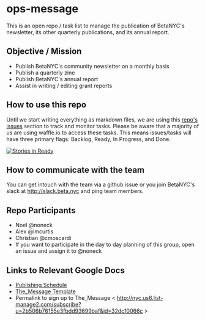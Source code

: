 
# ops-message
This is an open repo / task list to manage the publication of BetaNYC's newsletter, its other quarterly publications, and its annual report.

## Objective / Mission
 * Publish BetaNYC's community newsletter on a monthly basis
 * Publish a quarterly zine
 * Publish BetaNYC's annual report
 * Assist in writing / editing grant reports
 
## How to use this repo
Until we start writing everything as markdown files, we are using this [repo's issues](https://github.com/BetaNYC/ops-message/issues) section to track and monitor tasks. Please be aware that a majority of us are using waffle.io to access these tasks. This means issues/tasks will have three primary flags: Backlog, Ready, In Progress, and Done.

[![Stories in Ready](https://badge.waffle.io/BetaNYC/ops-message.png?label=ready&title=Ready)](https://waffle.io/BetaNYC/ops-message?utm_source=badge)

## How to communicate with the team
You can get intouch with the team via a github issue or you join BetaNYC's slack at http://slack.beta.nyc and ping team members.

## Repo Participants
 * Noel @noneck
 * Alex @imcurtis
 * Christian @cmoscardi
 * If you want to participate in the day to day planning of this group, open an issue and assign it to @noneck

## Links to Relevant Google Docs
 * [Publishing Schedule](https://docs.google.com/spreadsheets/d/18VQmLmpuLRbBUYGdh7cxdSqzGIztO2r630cCWrQktQA/edit?usp=sharing)
 * [The_Message Template](https://docs.google.com/document/d/1tQSCLjUQGj9kpKhZ2l5YmF2K0xgI9cqaYb79knrpcxs/edit?usp=sharing)
 * Permalink to sign up to The_Message  < http://nyc.us6.list-manage2.com/subscribe?u=2b506b76155e3fbdd93699baf&id=32dc10066c >
